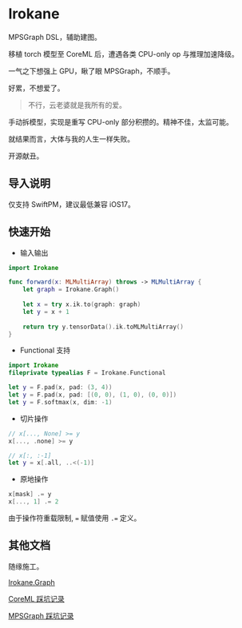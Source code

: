 # Irokane

MPSGraph DSL，辅助建图。



移植 torch 模型至 CoreML 后，遭遇各类 CPU-only op 与推理加速降级。

一气之下想强上 GPU，瞅了眼 MPSGraph，不顺手。

好累，不想爱了。

> 不行，云老婆就是我所有的爱。

手动拆模型，实现是重写 CPU-only 部分积攒的。精神不佳，太监可能。

就结果而言，大体与我的人生一样失败。

开源献丑。



## 导入说明

仅支持 SwiftPM，建议最低兼容 iOS17。



## 快速开始

- 输入输出

```swift
import Irokane

func forward(x: MLMultiArray) throws -> MLMultiArray {
    let graph = Irokane.Graph()
    
    let x = try x.ik.to(graph: graph)
    let y = x + 1
    
    return try y.tensorData().ik.toMLMultiArray()
}
```



- Functional 支持

```swift
import Irokane
fileprivate typealias F = Irokane.Functional

let y = F.pad(x, pad: (3, 4))
let y = F.pad(x, pad: [(0, 0), (1, 0), (0, 0)])
let y = F.softmax(x, dim: -1)
```

- 切片操作

```swift
// x[..., None] >= y
x[..., .none] >= y

// x[:, :-1]
let y = x[.all, ..<(-1)]
```

- 原地操作

```swift
x[mask] .= y
x[..., 1] .= 2
```

由于操作符重载限制, `=` 赋值使用 `.=` 定义。


## 其他文档

随缘施工。

[Irokane.Graph](./Doc/Graph.md)

[CoreML 踩坑记录](./Doc/CoreML.md)

[MPSGraph 踩坑记录](./Doc/MPSGraph.md)

